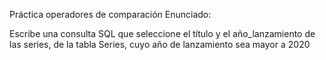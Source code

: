 Práctica operadores de comparación
Enunciado:

Escribe una consulta SQL que seleccione el título y el año_lanzamiento de las series, de la tabla Series, cuyo año de lanzamiento sea mayor a 2020